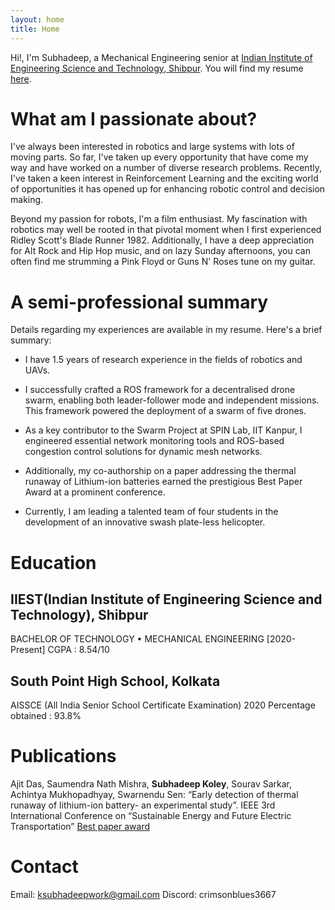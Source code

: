 ```yaml
---
layout: home
title: Home
---
```



Hi!, I'm Subhadeep, a Mechanical Engineering senior at [Indian Institute of Engineering Science and Technology, Shibpur](https://www.iiests.ac.in/). You will find my resume [here](https://docs.google.com/document/d/1R4gfbGRg_DPmfEXfYtnhAesv7193RAoXcedgzMwPltI/export/pdf).

# What am I passionate about?

I've always been interested in robotics and large systems with lots of moving parts. So far, I've taken up every opportunity that have come my way and have worked on a number of diverse research problems. Recently, I've taken a keen interest in Reinforcement Learning and the exciting world of opportunities it has opened up for enhancing robotic control and decision making.

Beyond my passion for robots, I'm a film enthusiast. My fascination with robotics may well be rooted in that pivotal moment when I first experienced Ridley Scott's Blade Runner 1982. Additionally, I have a deep appreciation for Alt Rock and Hip Hop music, and on lazy Sunday afternoons, you can often find me strumming a Pink Floyd or Guns N' Roses tune on my guitar.

# A semi-professional summary 

Details regarding my experiences are available in my resume. Here's a brief summary:

- I have 1.5 years of research experience in the fields of robotics and UAVs. 

- I successfully crafted a ROS framework for a decentralised drone swarm, enabling both leader-follower mode and independent missions. This framework powered the deployment of a swarm of five drones.

- As a key contributor to the Swarm Project at SPIN Lab, IIT Kanpur, I engineered essential network monitoring tools and ROS-based congestion control solutions for dynamic mesh networks.

- Additionally, my co-authorship on a paper addressing the thermal runaway of Lithium-ion batteries earned the prestigious Best Paper Award at a prominent conference.

- Currently, I am leading a talented team of four students in the development of an innovative swash plate-less helicopter.

# Education
## IIEST(Indian Institute of Engineering Science and Technology), Shibpur  
BACHELOR OF TECHNOLOGY • MECHANICAL ENGINEERING [2020-Present] 
CGPA : 8.54/10 

## South Point High School, Kolkata  
AISSCE (All India Senior School Certificate Examination) 2020 
Percentage obtained : 93.8%



# Publications

Ajit Das, Saumendra Nath Mishra, **Subhadeep Koley**, Sourav Sarkar, Achintya Mukhopadhyay, Swarnendu Sen:  “Early detection of thermal runaway of lithium-ion battery- an experimental study”. IEEE 3rd International Conference on “Sustainable Energy and Future Electric Transportation” [Best paper award](https://drive.google.com/file/d/1FeZFQ7x7Wm1YGEY3cGaPKMvMhaADiMVU/view?usp=sharing)

# Contact
Email: ksubhadeepwork@gmail.com
Discord: crimsonblues3667



